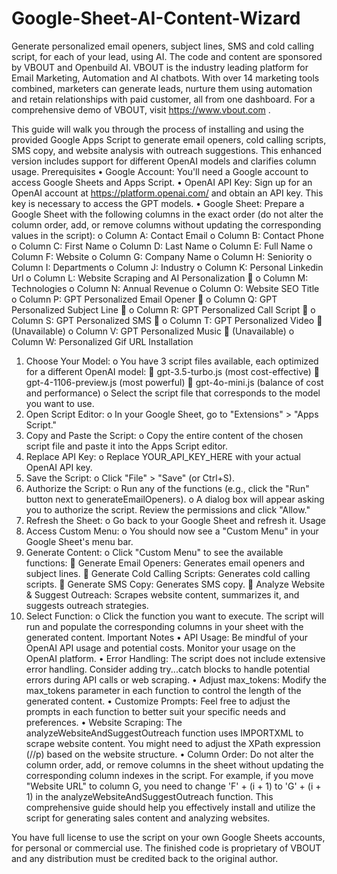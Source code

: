 # Google-Sheet-AI-Content-Wizard
Generate personalized email openers, subject lines, SMS and cold calling script, for each of your lead, using AI.
The code and content are sponsored by VBOUT and Openbuild AI.
VBOUT is the industry leading platform for Email Marketing, Automation and AI chatbots. With over 14 marketing tools combined, marketers can generate leads, nurture them using automation and retain relationships with paid customer, all from one dashboard.
For a comprehensive demo of VBOUT, visit https://www.vbout.com .


This guide will walk you through the process of installing and using the provided Google Apps Script to generate email openers, cold calling scripts, SMS copy, and website analysis with outreach suggestions. This enhanced version includes support for different OpenAI models and clarifies column usage.
Prerequisites
•	Google Account: You'll need a Google account to access Google Sheets and Apps Script.
•	OpenAI API Key: Sign up for an OpenAI account at https://platform.openai.com/ and obtain an API key. This key is necessary to access the GPT models.
•	Google Sheet: Prepare a Google Sheet with the following columns in the exact order (do not alter the column order, add, or remove columns without updating the corresponding values in the script): 
o	Column A: Contact Email
o	Column B: Contact Phone
o	Column C: First Name
o	Column D: Last Name
o	Column E: Full Name
o	Column F: Website
o	Column G: Company Name
o	Column H: Seniority
o	Column I: Departments
o	Column J: Industry
o	Column K: Personal Linkedin Url
o	Column L: Website Scraping and AI Personalization 🧠
o	Column M: Technologies
o	Column N: Annual Revenue
o	Column O: Website SEO Title
o	Column P: GPT Personalized Email Opener 🧠
o	Column Q: GPT Personalized Subject Line 🧠
o	Column R: GPT Personalized Call Script 🧠
o	Column S: GPT Personalized SMS 🧠
o	Column T: GPT Personalized Video 🧠 (Unavailable)
o	Column V: GPT Personalized Music 🧠 (Unavailable)
o	Column W: Personalized Gif URL
Installation
1.	Choose Your Model:
o	You have 3 script files available, each optimized for a different OpenAI model: 
	gpt-3.5-turbo.js (most cost-effective)
	gpt-4-1106-preview.js (most powerful)
	gpt-4o-mini.js (balance of cost and performance)
o	Select the script file that corresponds to the model you want to use.
2.	Open Script Editor:
o	In your Google Sheet, go to "Extensions" > "Apps Script."
3.	Copy and Paste the Script:
o	Copy the entire content of the chosen script file and paste it into the Apps Script editor.
4.	Replace API Key:
o	Replace YOUR_API_KEY_HERE with your actual OpenAI API key.
5.	Save the Script:
o	Click "File" > "Save" (or Ctrl+S).
6.	Authorize the Script:
o	Run any of the functions (e.g., click the "Run" button next to generateEmailOpeners).
o	A dialog box will appear asking you to authorize the script. Review the permissions and click "Allow."
7.	Refresh the Sheet:
o	Go back to your Google Sheet and refresh it.
Usage
1.	Access Custom Menu:
o	You should now see a "Custom Menu" in your Google Sheet's menu bar.
2.	Generate Content:
o	Click "Custom Menu" to see the available functions: 
	Generate Email Openers: Generates email openers and subject lines.
	Generate Cold Calling Scripts: Generates cold calling scripts.
	Generate SMS Copy: Generates SMS copy.
	Analyze Website & Suggest Outreach: Scrapes website content, summarizes it, and suggests outreach strategies.
3.	Select Function:
o	Click the function you want to execute. The script will run and populate the corresponding columns in your sheet with the generated content.
Important Notes
•	API Usage: Be mindful of your OpenAI API usage and potential costs. Monitor your usage on the OpenAI platform.
•	Error Handling: The script does not include extensive error handling. Consider adding try...catch blocks to handle potential errors during API calls or web scraping.
•	Adjust max_tokens: Modify the max_tokens parameter in each function to control the length of the generated content.
•	Customize Prompts: Feel free to adjust the prompts in each function to better suit your specific needs and preferences.
•	Website Scraping: The analyzeWebsiteAndSuggestOutreach function uses IMPORTXML to scrape website content. You might need to adjust the XPath expression (//p) based on the website structure.
•	Column Order: Do not alter the column order, add, or remove columns in the sheet without updating the corresponding column indexes in the script. For example, if you move "Website URL" to column G, you need to change 'F' + (i + 1) to 'G' + (i + 1) in the analyzeWebsiteAndSuggestOutreach function.
This comprehensive guide should help you effectively install and utilize the script for generating sales content and analyzing websites.

You have full license to use the script on your own Google Sheets accounts, for personal or commercial use. The finished code is proprietary of VBOUT and any distribution must be credited back to the original author.
